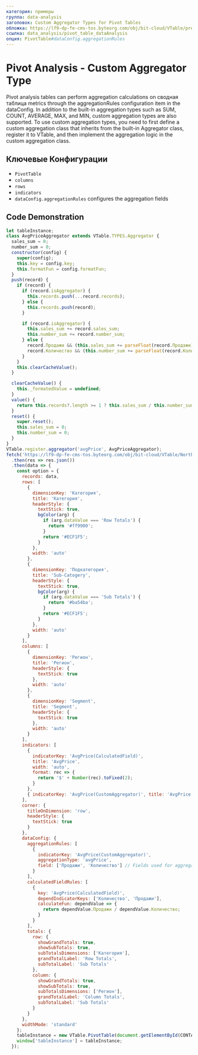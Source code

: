 ```yaml
---
категория: примеры
группа: data-analysis
заголовок: Custom Aggregator Types for Pivot Tables
обложка: https://lf9-dp-fe-cms-tos.byteorg.com/obj/bit-cloud/VTable/preview/pivot-analysis-customAggregator.png
ссылка: data_analysis/pivot_table_dataAnalysis
опция: PivotTable#dataConfig.aggregationRules
---
```


# Pivot Analysis - Custom Aggregator Type

Pivot analysis tables can perform aggregation calculations on сводная таблица metrics through the aggregationRules configuration item in the dataConfig. In addition to the built-in aggregation types such as SUM, COUNT, AVERAGE, MAX, and MIN, custom aggregation types are also supported. To use custom aggregation types, you need to first define a custom aggregation class that inherits from the built-in Aggregator class, register it to VTable, and then implement the aggregation logic in the custom aggregation class.

## Ключевые Конфигурации

- `PivotTable`
- `columns`
- `rows`
- `indicators`
- `dataConfig.aggregationRules` configures the aggregation fields

## Code Demonstration

```javascript livedemo template=vtable
let tableInstance;
class AvgPriceAggregator extends VTable.TYPES.Aggregator {
  sales_sum = 0;
  number_sum = 0;
  constructor(config) {
    super(config);
    this.key = config.key;
    this.formatFun = config.formatFun;
  }
  push(record) {
    if (record) {
      if (record.isAggregator) {
        this.records.push(...record.records);
      } else {
        this.records.push(record);
      }

      if (record.isAggregator) {
        this.sales_sum += record.sales_sum;
        this.number_sum += record.number_sum;
      } else {
        record.Продажи && (this.sales_sum += parseFloat(record.Продажи));
        record.Количество && (this.number_sum += parseFloat(record.Количество));
      }
    }
    this.clearCacheValue();
  }

  clearCacheValue() {
    this._formatedValue = undefined;
  }
  value() {
    return this.records?.length >= 1 ? this.sales_sum / this.number_sum : undefined;
  }
  reset() {
    super.reset();
    this.sales_sum = 0;
    this.number_sum = 0;
  }
}
VTable.register.aggregator('avgPrice', AvgPriceAggregator);
fetch('https://lf9-dp-fe-cms-tos.byteorg.com/obj/bit-cloud/VTable/North_American_Superstore_Pivot_Chart_data.json')
  .then(res => res.json())
  .then(data => {
    const option = {
      records: data,
      rows: [
        {
          dimensionKey: 'Категория',
          title: 'Категория',
          headerStyle: {
            textStick: true,
            bgColor(arg) {
              if (arg.dataValue === 'Row Totals') {
                return '#ff9900';
              }
              return '#ECF1F5';
            }
          },
          width: 'auto'
        },
        {
          dimensionKey: 'Подкатегория',
          title: 'Sub-Catogery',
          headerStyle: {
            textStick: true,
            bgColor(arg) {
              if (arg.dataValue === 'Sub Totals') {
                return '#ba54ba';
              }
              return '#ECF1F5';
            }
          },
          width: 'auto'
        }
      ],
      columns: [
        {
          dimensionKey: 'Регион',
          title: 'Регион',
          headerStyle: {
            textStick: true
          },
          width: 'auto'
        },
        {
          dimensionKey: 'Segment',
          title: 'Segment',
          headerStyle: {
            textStick: true
          },
          width: 'auto'
        }
      ],
      indicators: [
        {
          indicatorKey: 'AvgPrice(CalculatedField)',
          title: 'AvgPrice',
          width: 'auto',
          format: rec => {
            return '$' + Number(rec).toFixed(2);
          }
        },
        { indicatorKey: 'AvgPrice(CustomAggregator)', title: 'AvgPrice CustomAggregator', width: 'auto' }
      ],
      corner: {
        titleOnDimension: 'row',
        headerStyle: {
          textStick: true
        }
      },
      dataConfig: {
        aggregationRules: [
          {
            indicatorKey: 'AvgPrice(CustomAggregator)',
            aggregationType: 'avgPrice',
            field: ['Продажи', 'Количество'] // Fields used for aggregation calculation logic
          }
        ],
        calculatedFieldRules: [
          {
            key: 'AvgPrice(CalculatedField)',
            dependIndicatorKeys: ['Количество', 'Продажи'],
            calculateFun: dependValue => {
              return dependValue.Продажи / dependValue.Количество;
            }
          }
        ],
        totals: {
          row: {
            showGrandTotals: true,
            showSubTotals: true,
            subTotalsDimensions: ['Категория'],
            grandTotalLabel: 'Row Totals',
            subTotalLabel: 'Sub Totals'
          },
          column: {
            showGrandTotals: true,
            showSubTotals: true,
            subTotalsDimensions: ['Регион'],
            grandTotalLabel: 'Column Totals',
            subTotalLabel: 'Sub Totals'
          }
        }
      },
      widthMode: 'standard'
    };
    tableInstance = new VTable.PivotTable(document.getElementById(CONTAINER_ID), option);
    window['tableInstance'] = tableInstance;
  });
```
